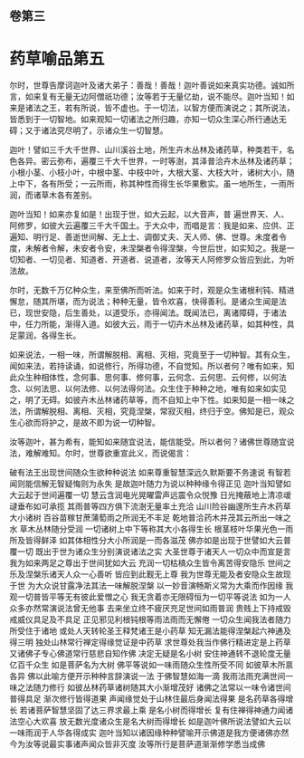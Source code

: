 <hgroup>
  <h2>卷第三</h2>
  <h1>药草喻品第五</h1>
</hgroup>
<p>
  尔时，世尊告摩诃迦叶及诸大弟子：善哉！善哉！迦叶善说如来真实功德。诚如所言，如来复有无量无边阿僧祇功德；汝等若于无量亿劫，说不能尽。迦叶当知！如来是诸法之王，若有所说，皆不虚也。于一切法，以智方便而演说之；其所说法，皆悉到于一切智地。如来观知一切诸法之所归趣，亦知一切众生深心所行通达无碍；又于诸法究尽明了，示诸众生一切智慧。
</p>
<p>
  迦叶！譬如三千大千世界、山川溪谷土地，所生卉木丛林及诸药草，种类若干，名色各异。密云弥布，遍覆三千大千世界，一时等澍，其泽普洽卉木丛林及诸药草；小根小茎、小枝小叶，中根中茎、中枝中叶，大根大茎、大枝大叶，诸树大小，随上中下，各有所受；一云所雨，称其种性而得生长华果敷实。虽一地所生，一雨所润，而诸草木各有差别。
</p>
<p>
  迦叶当知！如来亦复如是！出现于世，如大云起，以大音声，普
  遍世界天、人、阿修罗，如彼大云遍覆三千大千国土。于大众中，而唱是言：我是如来、应供、正遍知、明行足、善逝世间解、无上士、调御丈夫、天人师、佛、世尊。未度者令度，未解者令解，未安者令安，未涅槃者令得涅槃，今世后世，如实知之。我是一切知者、一切见者、知道者、开道者、说道者，汝等天人阿修罗众皆应到此，为听法故。
</p>
<p>
  尔时，无数千万亿种众生，来至佛所而听法。如来于时，观是众生诸根利钝、精进懈怠，随其所堪，而为说法；种种无量，皆令欢喜，快得善利。是诸众生闻是法已，现世安隐，后生善处，以道受乐，亦得闻法。既闻法已，离诸障碍，于诸法中，任力所能，渐得入道。如彼大云，雨于一切卉木丛林及诸药草，如其种性，具足蒙润，各得生长。
</p>
<p>
  如来说法，一相一味，所谓解脱相、离相、灭相，究竟至于一切种智。其有众生，闻如来法，若持读诵，如说修行，所得功德，不自觉知。所以者何？唯有如来，知此众生种相体性，念何事、思何事、修何事，云何念、云何思、云何修，以何法念、以何法思、以何法修、以何法得何法。众生住于种种之地，唯有如来如实见之，明了无碍。如彼卉木丛林诸药草等，而不自知上中下性。如来知是一相一味之法，所谓解脱相、离相、灭相，究竟涅槃，常寂灭相，终归于空。佛知是已，观众生心欲而将护之，是故不即为说一切种智。
</p>
<p>
  汝等迦叶，甚为希有，能知如来随宜说法，能信能受。所以者何？诸佛世尊随宜说法，难解难知。尔时，世尊欲重宣此义，而说偈言：
</p>
<div class="commentary">
  <span>破有法王</span
  ><span>出现世间</span
  ><span>随众生欲</span
  ><span>种种说法</span>
  <span>如来尊重</span
  ><span>智慧深远</span
  ><span>久默斯要</span
  ><span>不务速说</span>
  <span>有智若闻</span
  ><span>则能信解</span
  ><span>无智疑悔</span
  ><span>则为永失</span>
  <span>是故迦叶</span
  ><span>随力为说</span
  ><span>以种种缘</span
  ><span>令得正见</span>
  <span>迦叶当知</span
  ><span>譬如大云</span
  ><span>起于世间</span
  ><span>遍覆一切</span>
  <span>慧云含润</span
  ><span>电光晃曜</span
  ><span>雷声远震</span
  ><span>令众悦豫</span>
  <span>日光掩蔽</span
  ><span>地上清凉</span
  ><span>叆叇垂布</span
  ><span>如可承揽</span>
  <span>其雨普等</span
  ><span>四方俱下</span
  ><span>流澍无量</span
  ><span>率土充洽</span>
  <span>山川险谷</span
  ><span>幽邃所生</span
  ><span>卉木药草</span
  ><span>大小诸树</span>
  <span>百谷苗稼</span
  ><span>甘蔗蒲萄</span
  ><span>雨之所润</span
  ><span>无不丰足</span>
  <span>乾地普洽</span
  ><span>药木并茂</span
  ><span>其云所出</span
  ><span>一味之水</span>
  <span>草木丛林</span
  ><span>随分受润</span>
  <span>一切诸树</span
  ><span>上中下等</span
  ><span>称其大小</span
  ><span>各得生长</span>
  <span>根茎枝叶</span
  ><span>华果光色</span
  ><span>一雨所及</span
  ><span>皆得鲜泽</span>
  <span>如其体相</span
  ><span>性分大小</span
  ><span>所润是一</span
  ><span>而各滋茂</span>
  <span>佛亦如是</span
  ><span>出现于世</span
  ><span>譬如大云</span
  ><span>普覆一切</span>
  <span>既出于世</span
  ><span>为诸众生</span
  ><span>分别演说</span
  ><span>诸法之实</span>
  <span>大圣世尊</span
  ><span>于诸天人</span
  ><span>一切众中</span
  ><span>而宣是言</span>
  <span>我为如来</span
  ><span>两足之尊</span
  ><span>出于世间</span
  ><span>犹如大云</span>
  <span>充润一切</span
  ><span>枯槁众生</span
  ><span>皆令离苦</span
  ><span>得安隐乐</span>
  <span>世间之乐</span
  ><span>及涅槃乐</span
  ><span>诸天人众</span
  ><span>一心善听</span>
  <span>皆应到此</span
  ><span>觐无上尊</span>
  <span>我为世尊</span
  ><span>无能及者</span
  ><span>安隐众生</span
  ><span>故现于世</span>
  <span>为大众说</span
  ><span>甘露净法</span
  ><span>其法一味</span
  ><span>解脱涅槃</span>
  <span>以一妙音</span
  ><span>演畅斯义</span
  ><span>常为大乘</span
  ><span>而作因缘</span>
  <span>我观一切</span
  ><span>普皆平等</span
  ><span>无有彼此</span
  ><span>爱憎之心</span>
  <span>我无贪着</span
  ><span>亦无限碍</span
  ><span>恒为一切</span
  ><span>平等说法</span>
  <span>如为一人</span
  ><span>众多亦然</span
  ><span>常演说法</span
  ><span>曾无他事</span>
  <span>去来坐立</span
  ><span>终不疲厌</span
  ><span>充足世间</span
  ><span>如雨普润</span>
  <span>贵贱上下</span
  ><span>持戒毁戒</span
  ><span>威仪具足</span
  ><span>及不具足</span>
  <span>正见邪见</span
  ><span>利根钝根</span
  ><span>等雨法雨</span
  ><span>而无懈倦</span>
  <span>一切众生</span
  ><span>闻我法者</span
  ><span>随力所受</span
  ><span>住于诸地</span>
  <span>或处人天</span
  ><span>转轮圣王</span
  ><span>释梵诸王</span
  ><span>是小药草</span>
  <span>知无漏法</span
  ><span>能得涅槃</span
  ><span>起六神通</span
  ><span>及得三明</span>
  <span>独处山林</span
  ><span>常行禅定</span
  ><span>得缘觉证</span
  ><span>是中药草</span>
  <span>求世尊处</span
  ><span>我当作佛</span
  ><span>行精进定</span
  ><span>是上药草</span>
  <span>又诸佛子</span
  ><span>专心佛道</span
  ><span>常行慈悲</span
  ><span>自知作佛</span>
  <span>决定无疑</span
  ><span>是名小树</span>
  <span>安住神通</span
  ><span>转不退轮</span
  ><span>度无量亿</span
  ><span>百千众生</span>
  <span>如是菩萨</span
  ><span>名为大树</span>
  <span>佛平等说</span
  ><span>如一味雨</span
  ><span>随众生性</span
  ><span>所受不同</span>
  <span>如彼草木</span
  ><span>所禀各异</span>
  <span>佛以此喻</span
  ><span>方便开示</span
  ><span>种种言辞</span
  ><span>演说一法</span>
  <span>于佛智慧</span
  ><span>如海一滴</span>
  <span>我雨法雨</span
  ><span>充满世间</span
  ><span>一味之法</span
  ><span>随力修行</span>
  <span>如彼丛林</span
  ><span>药草诸树</span
  ><span>随其大小</span
  ><span>渐增茂好</span>
  <span>诸佛之法</span
  ><span>常以一味</span
  ><span>令诸世间</span
  ><span>普得具足</span>
  <span>渐次修行</span
  ><span>皆得道果</span>
  <span>声闻缘觉</span
  ><span>处于山林</span
  ><span>住最后身</span
  ><span>闻法得果</span>
  <span>是名药草</span
  ><span>各得增长</span>
  <span>若诸菩萨</span
  ><span>智慧坚固</span
  ><span>了达三界</span
  ><span>求最上乘</span>
  <span>是名小树</span
  ><span>而得增长</span>
  <span>复有住禅</span
  ><span>得神通力</span
  ><span>闻诸法空</span
  ><span>心大欢喜</span>
  <span>放无数光</span
  ><span>度诸众生</span
  ><span>是名大树</span
  ><span>而得增长</span>
  <span>如是迦叶</span
  ><span>佛所说法</span
  ><span>譬如大云</span
  ><span>以一味雨</span
  ><span>润于人华</span
  ><span>各得成实</span>
  <span>迦叶当知</span
  ><span>以诸因缘</span
  ><span>种种譬喻</span
  ><span>开示佛道</span
  ><span>是我方便</span
  ><span>诸佛亦然</span>
  <span>今为汝等</span
  ><span>说最实事</span
  ><span>诸声闻众</span
  ><span>皆非灭度</span>
  <span>汝等所行</span
  ><span>是菩萨道</span
  ><span>渐渐修学</span
  ><span>悉当成佛</span>
</div>
